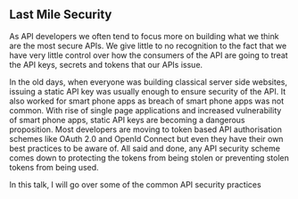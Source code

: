 ## Last Mile Security

As API developers we often tend to focus more on building what we think are the most secure APIs. We give little to no recognition to the fact that we have very little control over how the consumers of the API are going to treat the API keys, secrets and tokens that our APIs issue. 

In the old days, when everyone was building classical server side websites, issuing a static API key was usually enough to ensure security of the API. It also worked for smart phone apps as breach of smart phone apps was not common. With rise of single page applications and increased vulnerability of smart phone apps, static API keys are becoming a dangerous proposition. Most developers are moving to token based API authorisation schemes like OAuth 2.0 and OpenId Connect but even they have their own best practices to be aware of. All said and done, any API security scheme comes down to protecting the tokens from being stolen or preventing stolen tokens from being used.   

In this talk, I will go over some of the common API security practices 